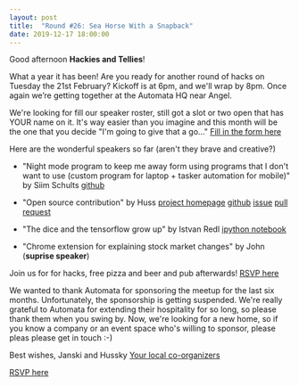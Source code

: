 ```yaml
---
layout: post
title:  "Round #26: Sea Horse With a Snapback"
date: 2019-12-17 18:00:00
---
```

Good afternoon **Hackies and Tellies**!

What a year it has been! Are you ready for another round of hacks on Tuesday the 21st February?
Kickoff is at 6pm, and we'll wrap by 8pm.
Once again we’re getting together at the Automata HQ near Angel.

We're looking for fill our speaker roster, still got a slot or two open that has YOUR name on it. It's way easier than you imagine and this month will be the one that you decide "I'm going to give that a go..."
[Fill in the form here](https://goo.gl/forms/34zs7dEoOetKNJe93)

Here are the wonderful speakers so far (aren't they brave and creative?)
- "Night mode program to keep me away form using programs that I don't want to use (custom program for laptop + tasker automation for mobile)" by Siim Schults [github](https://github.com/siims/night_mode)
- "Open source contribution" by Huss [project homepage](https://www.getoutline.com/) [github](https://github.com/outline/outline) [issue](https://github.com/outline/outline/issues/1131) [pull request](https://github.com/outline/outline/pull/1137)

- "The dice and the tensorflow grow up" by Istvan Redl [ipython notebook](https://github.com/semiGr/dl-projects/blob/master/deep-optimal-stopping/Optimal-stopping-tf-estimator-generic-10.ipynb)
- "Chrome extension for explaining stock market changes" by John (**suprise speaker**)

Join us for for hacks, free pizza and beer and pub afterwards! [RSVP here](https://www.meetup.com/London-Hack-and-Tell/events/pgstfrybccbcc/)

We wanted to thank Automata for sponsoring the meetup for the last six months.
Unfortunately, the sponsorship is getting suspended.
We're really grateful to Automata for extending their hospitality for so long, so please thank them when you swing by.
Now, we're looking for a new home, so if you know a company or an event space who's willing to sponsor, please pleas please get in touch :-)

Best wishes,
Janski and Hussky
[Your local co-organizers](https://twitter.com/LndHackAndTell)

[RSVP here](https://www.meetup.com/London-Hack-and-Tell/events/pgstfrybccbcc/)
